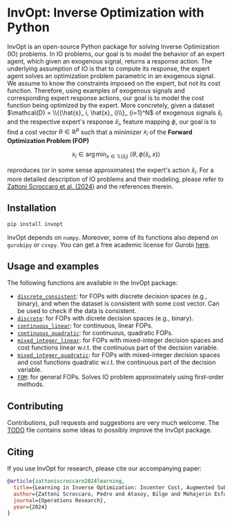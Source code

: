 
# InvOpt: Inverse Optimization with Python

InvOpt is an open-source Python package for solving Inverse Optimization (IO) problems. In IO problems, our goal is to model the behavior of an expert agent, which given an exogenous signal, returns a response action. The underlying assumption of IO is that to compute its response, the expert agent solves an optimization problem parametric in an exogenous signal. We assume to know the constraints imposed on the expert, but not its cost function. Therefore, using examples of exogenous signals and corresponding expert response actions, our goal is to model the cost function being optimized by the expert. More concretely, given a dataset $\mathcal{D} = \\{(\hat{s}_ i, \hat{x}_ i)\\}_ {i=1}^N$ of exogenous signals $\hat{s}_ i$ and the respective expert's response $\hat{x}_ i$, feature mapping $\phi$, our goal is to find a cost vector $\theta \in \mathbb{R}^p$ such that a minimizer $x_ i$ of the **Forward Optimization Problem (FOP)**

$$
x_i \in \arg\min_ {x \in \mathbb{X}(\hat{s}_ i)} \ \langle \theta,\phi(\hat{s}_ i,x) \rangle
$$

reproduces (or in some sense approximates) the expert's action $\hat{x}_ i$. For a more detailed description of IO problems and their modeling, please refer to [Zattoni Scroccaro et al. (2024)](https://pubsonline.informs.org/doi/abs/10.1287/opre.2023.0254) and the references therein. 

## Installation

```bash
pip install invopt
```
InvOpt depends on `numpy`. Moreover, some of its functions also depend on `gurobipy` or `cvxpy`. You can get a free academic license for Gurobi [here](https://www.gurobi.com/academia/academic-program-and-licenses/).

## Usage and examples

The following functions are available in the InvOpt package:

- [`discrete_consistent`](https://github.com/pedroszattoni/invopt/tree/main/examples/discrete_consistent): for FOPs with discrete decision spaces (e.g., binary), and when the dataset is consistent with some cost vector. Can be used to check if the data is consistent.
- [`discrete`](https://github.com/pedroszattoni/invopt/tree/main/examples/discrete): for FOPs with dicrete decision spaces (e.g., binary).
- [`continuous_linear`](https://github.com/pedroszattoni/invopt/tree/main/examples/continuous_linear): for continuous, linear FOPs.
- [`continuous_quadratic`](https://github.com/pedroszattoni/invopt/tree/main/examples/continuous_quadratic): for continuous, quadratic FOPs.
- [`mixed_integer_linear`](https://github.com/pedroszattoni/invopt/tree/main/examples/mixed_integer_linear): for FOPs with mixed-integer decision spaces and cost functions linear w.r.t. the continuous part of the decision variable.
- [`mixed_integer_quadratic`](https://github.com/pedroszattoni/invopt/tree/main/examples/mixed_integer_quadratic): for FOPs with mixed-integer decision spaces and cost functions quadratic w.r.t. the continuous part of the decision variable.
- [`FOM`](https://github.com/pedroszattoni/invopt/tree/main/examples/FOM): for general FOPs. Solves IO problem approximately using first-order methods.

## Contributing

Contributions, pull requests and suggestions are very much welcome. The  [TODO](https://github.com/pedroszattoni/invopt/blob/main/TODO.txt) file contains some ideas to possibly improve the InvOpt package.

## Citing
If you use InvOpt for research, please cite our accompanying paper:

```bibtex
@article{zattoniscroccaro2024learning,
  title={Learning in Inverse Optimization: Incenter Cost, Augmented Suboptimality Loss, and Algorithms},
  author={Zattoni Scroccaro, Pedro and Atasoy, Bilge and Mohajerin Esfahani, Peyman},
  journal={Operations Research},
  year={2024}
}
```

